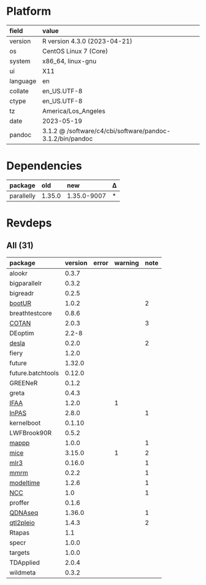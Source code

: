 # Platform

|field    |value                                                     |
|:--------|:---------------------------------------------------------|
|version  |R version 4.3.0 (2023-04-21)                              |
|os       |CentOS Linux 7 (Core)                                     |
|system   |x86_64, linux-gnu                                         |
|ui       |X11                                                       |
|language |en                                                        |
|collate  |en_US.UTF-8                                               |
|ctype    |en_US.UTF-8                                               |
|tz       |America/Los_Angeles                                       |
|date     |2023-05-19                                                |
|pandoc   |3.1.2 @ /software/c4/cbi/software/pandoc-3.1.2/bin/pandoc |

# Dependencies

|package    |old    |new         |Δ  |
|:----------|:------|:-----------|:--|
|parallelly |1.35.0 |1.35.0-9007 |*  |

# Revdeps

## All (31)

|package           |version |error |warning |note |
|:-----------------|:-------|:-----|:-------|:----|
|alookr            |0.3.7   |      |        |     |
|bigparallelr      |0.3.2   |      |        |     |
|bigreadr          |0.2.5   |      |        |     |
|[bootUR](problems.md#bootur)|1.0.2   |      |        |2    |
|breathtestcore    |0.8.6   |      |        |     |
|[COTAN](problems.md#cotan)|2.0.3   |      |        |3    |
|DEoptim           |2.2-8   |      |        |     |
|[desla](problems.md#desla)|0.2.0   |      |        |2    |
|fiery             |1.2.0   |      |        |     |
|future            |1.32.0  |      |        |     |
|future.batchtools |0.12.0  |      |        |     |
|GREENeR           |0.1.2   |      |        |     |
|greta             |0.4.3   |      |        |     |
|[IFAA](problems.md#ifaa)|1.2.0   |      |1       |     |
|[InPAS](problems.md#inpas)|2.8.0   |      |        |1    |
|kernelboot        |0.1.10  |      |        |     |
|LWFBrook90R       |0.5.2   |      |        |     |
|[mappp](problems.md#mappp)|1.0.0   |      |        |1    |
|[mice](problems.md#mice)|3.15.0  |      |1       |2    |
|[mlr3](problems.md#mlr3)|0.16.0  |      |        |1    |
|[mmrm](problems.md#mmrm)|0.2.2   |      |        |1    |
|[modeltime](problems.md#modeltime)|1.2.6   |      |        |1    |
|[NCC](problems.md#ncc)|1.0     |      |        |1    |
|proffer           |0.1.6   |      |        |     |
|[QDNAseq](problems.md#qdnaseq)|1.36.0  |      |        |1    |
|[qtl2pleio](problems.md#qtl2pleio)|1.4.3   |      |        |2    |
|Rtapas            |1.1     |      |        |     |
|specr             |1.0.0   |      |        |     |
|targets           |1.0.0   |      |        |     |
|TDApplied         |2.0.4   |      |        |     |
|wildmeta          |0.3.2   |      |        |     |

